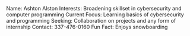 Name: Ashton Alston
Interests: Broadening skillset in cybersecurity and computer programming
Current Focus: Learning basics of cybersecurity and programming
Seeking: Collaboration on projects and any form of internship 
Contact: 337-476-0160
Fun Fact: Enjoys snowboarding
